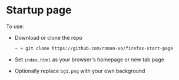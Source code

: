 # Startup page

To use:
- Download or clone the repo

  ```bash
  ~ » git clone https://github.com/roman-xo/firefox-start-page
  ```

- Set `index.html` as your browser's homepage or new tab page
- Optionally replace `bg1.png` with your own background
